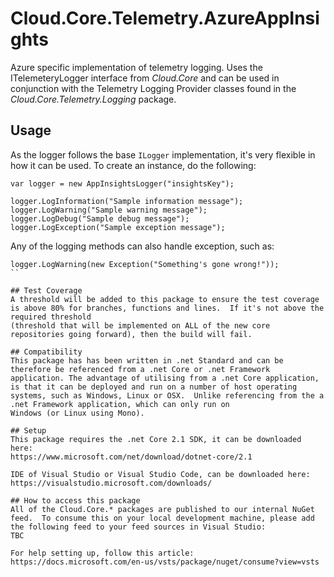 # **Cloud.Core.Telemetry.AzureAppInsights**

<div id="description">

Azure specific implementation of telemetry logging.  Uses the ITelemeteryLogger interface from _Cloud.Core_ and can be used in conjunction with the Telemetry Logging
Provider classes found in the _Cloud.Core.Telemetry.Logging_ package.

</div>

## Usage

As the logger follows the base `ILogger` implementation, it's very flexible in how it can be used.  To create an instance, do the following:

```
var logger = new AppInsightsLogger("insightsKey");

logger.LogInformation("Sample information message");
logger.LogWarning("Sample warning message");
logger.LogDebug("Sample debug message");
logger.LogException("Sample exception message");
```

Any of the logging methods can also handle exception, such as:

```
logger.LogWarning(new Exception("Something's gone wrong!"));
``

## Test Coverage
A threshold will be added to this package to ensure the test coverage is above 80% for branches, functions and lines.  If it's not above the required threshold 
(threshold that will be implemented on ALL of the new core repositories going forward), then the build will fail.

## Compatibility
This package has has been written in .net Standard and can be therefore be referenced from a .net Core or .net Framework application. The advantage of utilising from a .net Core application, 
is that it can be deployed and run on a number of host operating systems, such as Windows, Linux or OSX.  Unlike referencing from the a .net Framework application, which can only run on 
Windows (or Linux using Mono).
 
## Setup
This package requires the .net Core 2.1 SDK, it can be downloaded here: 
https://www.microsoft.com/net/download/dotnet-core/2.1

IDE of Visual Studio or Visual Studio Code, can be downloaded here:
https://visualstudio.microsoft.com/downloads/

## How to access this package
All of the Cloud.Core.* packages are published to our internal NuGet feed.  To consume this on your local development machine, please add the following feed to your feed sources in Visual Studio:
TBC

For help setting up, follow this article: https://docs.microsoft.com/en-us/vsts/package/nuget/consume?view=vsts
